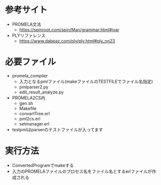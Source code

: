 # 参考サイト
* PROMELA文法
    * https://spinroot.com/spin/Man/grammar.html#ivar
* PLYリファレンス
    * https://www.dabeaz.com/ply/ply.html#ply_nn23

# 必要ファイル
* promela_compiler
    * 入力となるpmlファイル(makeファイルのTESTFILEでファイル名指定)
    * pmlparser2.py
    * edit_result_analyze.py
* PROMELA2CS内
    * gen.sh
    * Makefile
    * convartTree.erl
    * pml2cs.erl
    * setmanager.erl
* testpmlはparserのテストファイルが入ってます


# 実行方法
* ConvertedProgramでmakeする
* 入力のPROMELAファイルのプロセス名をファイル名とするerlファイルが作成される


